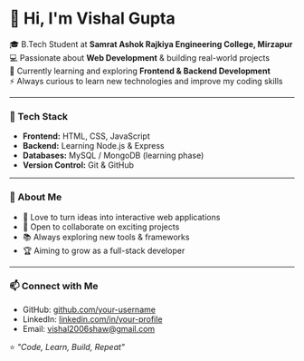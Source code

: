 # 👋 Hi, I'm Vishal Gupta  

🎓 B.Tech Student at **Samrat Ashok Rajkiya Engineering College, Mirzapur**  
💻 Passionate about **Web Development** & building real-world projects  
🌱 Currently learning and exploring **Frontend & Backend Development**  
⚡ Always curious to learn new technologies and improve my coding skills  

---

### 🚀 Tech Stack
- **Frontend:** HTML, CSS, JavaScript  
- **Backend:** Learning Node.js & Express  
- **Databases:** MySQL / MongoDB (learning phase)  
- **Version Control:** Git & GitHub  

---

### 📌 About Me
- 🌟 Love to turn ideas into interactive web applications  
- 🤝 Open to collaborate on exciting projects  
- 📚 Always exploring new tools & frameworks  
- 🏆 Aiming to grow as a full-stack developer  

---

### 📫 Connect with Me  
- GitHub: [github.com/your-username](https://github.com/Vishal68-dev)  
- LinkedIn: [linkedin.com/in/your-profile](https://linkedin.com/in/your-profile)  
- Email: vishal2006shaw@gmail.com 

⭐️ *"Code, Learn, Build, Repeat"* 
